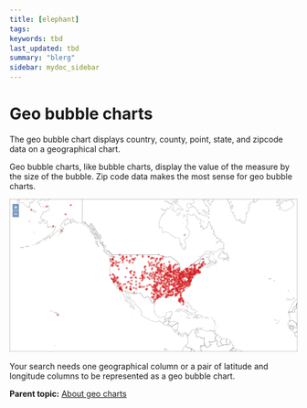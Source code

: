 ```yaml
---
title: [elephant]
tags: 
keywords: tbd
last_updated: tbd
summary: "blerg"
sidebar: mydoc_sidebar
---
```

# Geo bubble charts

The geo bubble chart displays country, county, point, state, and zipcode data on a geographical chart.

Geo bubble charts, like bubble charts, display the value of the measure by the size of the bubble. Zip code data makes the most sense for geo bubble charts.

 ![](/pages/images/geo_bubble_chart_example.png "Geo bubble chart example") 

Your search needs one geographical column or a pair of latitude and longitude columns to be represented as a geo bubble chart.

**Parent topic:** [About geo charts](../../../pages/end_user_guide/end_user_search/about_geo_charts.html)

